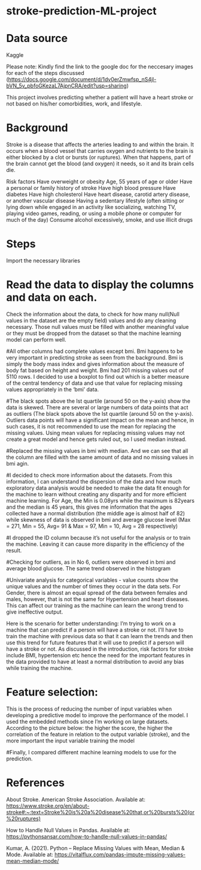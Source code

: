 # stroke-prediction-ML-project

# Data source
Kaggle

Please note: Kindly find the link to the google doc for the neccesary images for each of the steps discussed (https://docs.google.com/document/d/1dv0erZmwfsp_nS4jl-bVN_5v_pbfoGKezaL7AjpnCRA/edit?usp=sharing)

This project involves predicting whether a patient will have a heart stroke or not based on his/her comorbidities, work, and lifestyle.

# Background
Stroke is a disease that affects the arteries leading to and within the brain. It occurs when a blood vessel that carries oxygen and nutrients to the brain is either blocked by a clot or bursts (or ruptures). When that happens, part of the brain cannot get the blood (and oxygen) it needs, so it and its brain cells die. 

Risk factors
Have overweight or obesity
Age, 55 years of age or older
Have a personal or family history of stroke
Have high blood pressure
Have diabetes
Have high cholesterol
Have heart disease, carotid artery disease, or another vascular disease
Having a sedentary lifestyle (often sitting or lying down while engaged in an activity like socializing, watching TV, playing video games, reading, or using a mobile phone or computer for much of the day)
Consume alcohol excessively, smoke, and use illicit drugs

# Steps
Import the necessary libraries

 
# Read the data to display the columns and data on each.

Check the information about the data, to check for how many null(Null values in the dataset are the empty field) values and do any cleaning necessary. Those null values must be filled with another meaningful value or they must be dropped from the dataset so that the machine learning model can perform well.


#All other columns had complete values except bmi. Bmi happens to be very important in predicting stroke as seen from the background. Bmi is simply the body mass index and gives information about the measure of body fat based on height and weight. Bmi had 201 missing values out of 5110 rows.
I decided to use a boxplot to find out which is a better measure of the central tendency of data and use that value for replacing missing values appropriately in the ‘bmi’ data. 

#The black spots above the Ist quartile (around 50 on the y-axis) show the data is skewed. There are several or large numbers of data points that act as outliers (The black spots above the Ist quartile (around 50 on the y-axis). Outliers data points will have a significant impact on the mean and hence, in such cases, it is not recommended to use the mean for replacing the missing values. Using mean values for replacing missing values may not create a great model and hence gets ruled out, so I used median instead.



#Replaced the missing values in bmi with median. And we can see that all the column are filled with the same amount of data and no missing values in bmi agin.

#I decided to check more information about the datasets. From this information, I can understand the dispersion of the data and how much exploratory data analysis would be needed to make the data fit enough for the machine to learn without creating any disparity and for more efficient machine learning. For Age, the Min is 0.08yrs while the maximum is 82years and the median is 45 years, this gives me information that the ages collected have a normal distribution (the middle age is almost half of 82) while skewness of data is observed in bmi and average glucose level (Max = 271, Min = 55, Avg= 91 & Max = 97, Min = 10, Avg = 28 respectively)


#I dropped the ID column because it’s not useful for the analysis or to train the machine. Leaving it can cause more disparity in the efficiency of the result.


#Checking for outliers, as in No 6, outliers were observed in bmi and average blood glucose. The same trend observed in the histogram 


#Univariate analysis for categorical variables - value counts show the unique values and the number of times they occur in the data sets. For Gender, there is almost an equal spread of the data between females and males, however, that is not the same for Hypertension and heart diseases. This can affect our training as the machine can learn the wrong trend to give ineffective output.

Here is the scenario for better understanding:
I’m trying to work on a machine that can predict if a person will have a stroke or not. I'll have to train the machine with previous data so that it can learn the trends and then use this trend for future features that it will use to predict if a person will have a stroke or not. As discussed in the introduction, risk factors for stroke include BMI, hypertension etc hence the need for the important features in the data provided to have at least a normal distribution to avoid any bias while training the machine.


# Feature selection: 
This is the process of reducing the number of input variables when developing a predictive model to improve the performance of the model. I used the embedded methods since I’m working on large datasets. According to the picture below: the higher the score, the higher the correlation of the feature in relation to the output variable (stroke), and the more important the input variable training the model
 

#Finally, I compared different machine learning models to use for the prediction.


# References
About Stroke. American Stroke Association. Available at: https://www.stroke.org/en/about-stroke#:~:text=Stroke%20is%20a%20disease%20that,or%20bursts%20(or%20ruptures)

How to Handle Null Values in Pandas. Available at:
https://pythonsansar.com/how-to-handle-null-values-in-pandas/

Kumar, A. (2021). Python – Replace Missing Values with Mean, Median & Mode. Available at:
https://vitalflux.com/pandas-impute-missing-values-mean-median-mode/


